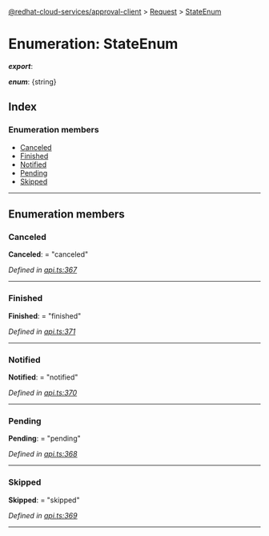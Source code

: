 [@redhat-cloud-services/approval-client](../README.md) > [Request](../modules/request.md) > [StateEnum](../enums/request.stateenum.md)

# Enumeration: StateEnum

*__export__*: 

*__enum__*: {string}

## Index

### Enumeration members

* [Canceled](request.stateenum.md#canceled)
* [Finished](request.stateenum.md#finished)
* [Notified](request.stateenum.md#notified)
* [Pending](request.stateenum.md#pending)
* [Skipped](request.stateenum.md#skipped)

---

## Enumeration members

<a id="canceled"></a>

###  Canceled

**Canceled**:  = "canceled"

*Defined in [api.ts:367](https://github.com/RedHatInsights/javascript-clients/blob/master/packages/approval/api.ts#L367)*

___
<a id="finished"></a>

###  Finished

**Finished**:  = "finished"

*Defined in [api.ts:371](https://github.com/RedHatInsights/javascript-clients/blob/master/packages/approval/api.ts#L371)*

___
<a id="notified"></a>

###  Notified

**Notified**:  = "notified"

*Defined in [api.ts:370](https://github.com/RedHatInsights/javascript-clients/blob/master/packages/approval/api.ts#L370)*

___
<a id="pending"></a>

###  Pending

**Pending**:  = "pending"

*Defined in [api.ts:368](https://github.com/RedHatInsights/javascript-clients/blob/master/packages/approval/api.ts#L368)*

___
<a id="skipped"></a>

###  Skipped

**Skipped**:  = "skipped"

*Defined in [api.ts:369](https://github.com/RedHatInsights/javascript-clients/blob/master/packages/approval/api.ts#L369)*

___

